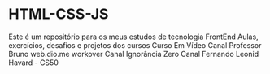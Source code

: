# HTML-CSS-JS

Este é um repositório para os meus estudos de tecnologia FrontEnd
Aulas, exercícios, desafios e projetos dos cursos
Curso Em Vídeo
Canal Professor Bruno
web.dio.me
workover
Canal Ignorância Zero
Canal Fernando Leonid
Havard - CS50
